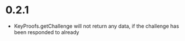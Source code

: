 # 0.2.1

- KeyProofs.getChallenge will not return
  any data, if the challenge has been
  responded to already

